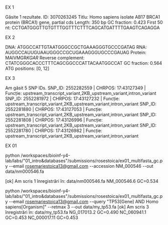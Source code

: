 EX 1

Găsite 1 rezultate.
ID: 3070263245
Titlu: Homo sapiens isolate AB17 BRCA1 protein (BRCA1) gene, partial cds
Length: 350 bp
GC fraction: 0.423
First 50 nt: CCTGATGGGTTGTGTTTGGTTTCTTTCAGCATGATTTTGAAGTCAGAGGA


EX 2

DNA: ATGGCCATTGTAATGGGCCGCTGAAAGGGTGCCCGATAG
RNA: AUGGCCAUUGUAAUGGGCCGCUGAAAGGGUGCCCGAUAG
Protein: MAIVMGR*KGAR*
Reverse complement: CTATCGGGCACCCTTTCAGCGGCCCATTACAATGGCCAT
GC fraction: 0.564
ATG positions: [0, 12]

EX 3

Am găsit 5 SNP IDs.
SNP_ID: 2552282559 | CHRPOS: 17:43127349 | Funcție: upstream_transcript_variant,2KB_upstream_variant,intron_variant
SNP_ID: 2552281972 | CHRPOS: 17:43127232 | Funcție: upstream_transcript_variant,2KB_upstream_variant,intron_variant
SNP_ID: 2552281880 | CHRPOS: 17:43127053 | Funcție: upstream_transcript_variant,2KB_upstream_variant,intron_variant
SNP_ID: 2552281808 | CHRPOS: 17:43126996 | Funcție: upstream_transcript_variant,2KB_upstream_variant,intron_variant
SNP_ID: 2552281780 | CHRPOS: 17:43126982 | Funcție: upstream_transcript_variant,2KB_upstream_variant,intron_variant

EX 01

python /workspaces/bioinf-y4-lab/labs/"01_intro&databases"/submissions/rosestoica/ex01_multifasta_gc.py --email rosemariestoica13@gmail.com         --accession NM_000546         --out data/nm000546.fa

[ok] Am scris 1 înregistrări în: data/nm000546.fa
NM_000546.6     GC=0.534

   python /workspaces/bioinf-y4-lab/labs/"01_intro&databases"/submissions/rosestoica/ex01_multifasta_gc.py --email rosemariestoica13@gmail.com         --query "TP53[Gene] AND Homo sapiens[Organism]"         --retmax 3         --out data/my_tp53.fa
[ok] Am scris 3 înregistrări în: data/my_tp53.fa
NG_017013.2     GC=0.490
NC_060941.1     GC=0.453
NC_000017.11    GC=0.453